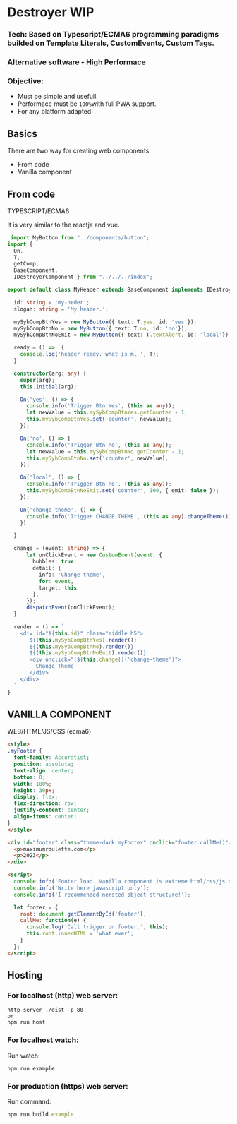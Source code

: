 
# Destroyer WIP

### Tech: Based on Typescript/ECMA6 programming paradigms builded on Template Literals, CustomEvents, Custom Tags.
### Alternative software - High Performace
### Objective: 
 - Must be simple and usefull.
 - Performace must be `100%`with full PWA support.
 - For any platform adapted.

## Basics

There are two way for creating web components:
 - From code
 - Vanilla component

## From code
TYPESCRIPT/ECMA6

It is very similar to the reactjs and vue.

```typescript
 import MyButton from "../components/button";
import {
  On,
  T,
  getComp,
  BaseComponent,
  IDestroyerComponent } from "../../../index";

export default class MyHeader extends BaseComponent implements IDestroyerComponent {

  id: string = 'my-heder';
  slogan: string = 'My header.';

  mySybCompBtnYes = new MyButton({ text: T.yes, id: 'yes'});
  mySybCompBtnNo = new MyButton({ text: T.no, id: 'no'});
  mySybCompBtnNoEmit = new MyButton({ text: T.textAlert, id: 'local'});

  ready = () =>  {
    console.log('header ready. what is ml ', T);
  }

  constructor(arg: any) {
    super(arg);
    this.initial(arg);

    On('yes', () => {
      console.info('Trigger Btn Yes', (this as any));
      let newValue = this.mySybCompBtnYes.getCounter + 1;
      this.mySybCompBtnYes.set('counter', newValue);
    });

    On('no', () => {
      console.info('Trigger Btn no', (this as any));
      let newValue = this.mySybCompBtnNo.getCounter - 1;
      this.mySybCompBtnNo.set('counter', newValue);
    });

    On('local', () => {
      console.info('Trigger Btn no', (this as any));
      this.mySybCompBtnNoEmit.set('counter', 100, { emit: false });
    });

    On('change-theme', () => {
      console.info('Trigger CHANGE THEME', (this as any).changeTheme());
    })

  }

  change = (event: string) => {
      let onClickEvent = new CustomEvent(event, {
        bubbles: true,
        detail: {
          info: 'Change theme',
          for: event,
          target: this
        },
      });
      dispatchEvent(onClickEvent);
  }

  render = () => `
    <div id="${this.id}" class="middle h5">
       ${(this.mySybCompBtnYes).render()}
       ${(this.mySybCompBtnNo).render()}
       ${(this.mySybCompBtnNoEmit).render()}
       <div onclick="(${this.change})('change-theme')">
         Change Theme
       </div>
    </div>
  `
}

```

## VANILLA COMPONENT
WEB/HTML/JS/CSS (ecma6)

```html
<style>
.myFooter {
  font-family: Accuratist;
  position: absolute;
  text-align: center;
  bottom: 0;
  width: 100%;
  height: 30px;
  display: flex;
  flex-direction: row;
  justify-content: center;
  align-items: center;
}
</style>

<div id="footer" class="theme-dark myFooter" onclick="footer.callMe()">
  <p>maximumroulette.com</p>
  <p>2023</p>
</div>

<script>
  console.info('Footer load. Vanilla component is extreme html/css/js orientend.');
  console.info('Write here javascript only');
  console.info('I recommended nersted object structure!');

  let footer = {
    root: document.getElementById('footer'),
    callMe: function(e) {
      console.log('Call trigger on footer.', this);
      this.root.innerHTML = 'what ever';
    }
  };
</script>
```


## Hosting

### For localhost (http) web server:
```
http-server ./dist -p 80
or
npm run host
```

### For localhost watch:
Run watch:
```
npm run example
```

### For production (https) web server:
Run command:
```js
npm run build.example
```